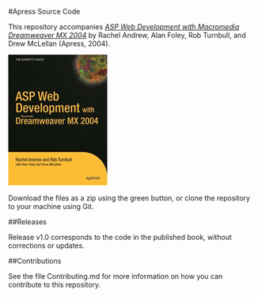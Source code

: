 #Apress Source Code

This repository accompanies [*ASP Web Development with Macromedia Dreamweaver MX 2004*](http://www.apress.com/9781590593493) by Rachel Andrew, Alan Foley, Rob Turnbull, and Drew McLellan (Apress, 2004).

![Cover image](9781590593493.jpg)

Download the files as a zip using the green button, or clone the repository to your machine using Git.

##Releases

Release v1.0 corresponds to the code in the published book, without corrections or updates.

##Contributions

See the file Contributing.md for more information on how you can contribute to this repository.
